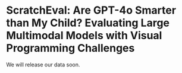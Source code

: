 # ScratchEval: Are GPT-4o Smarter than My Child? Evaluating Large Multimodal Models with Visual Programming Challenges

We will release our data soon.
